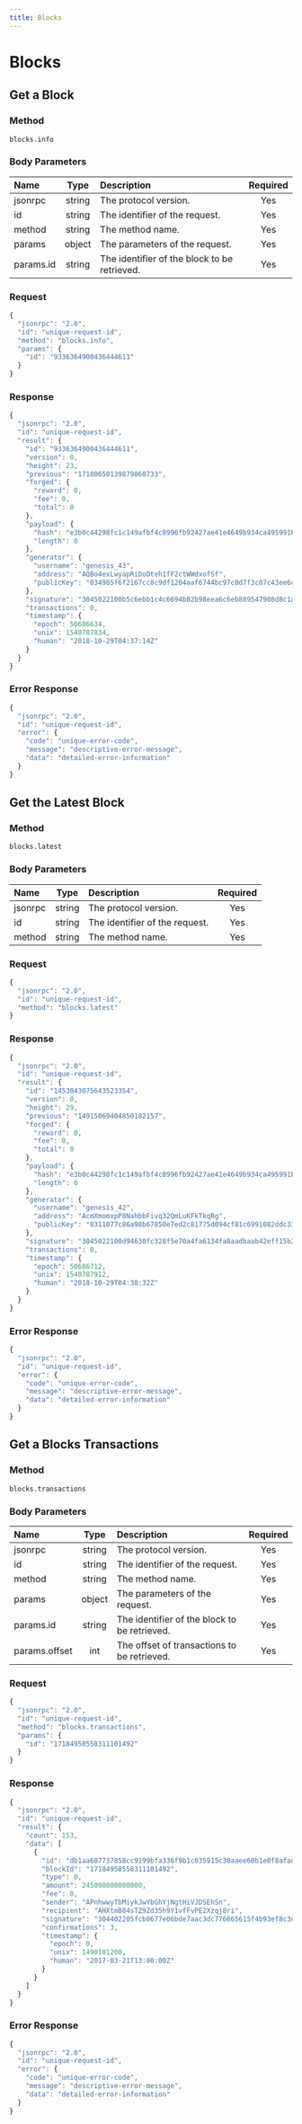 ```yaml
---
title: Blocks
---
```


# Blocks

## Get a Block

### Method

```text
blocks.info
```

### Body Parameters

| Name | Type | Description | Required |
| :--- | :---: | :--- | :---: |
| jsonrpc | string | The protocol version. | Yes |
| id | string | The identifier of the request. | Yes |
| method | string | The method name. | Yes |
| params | object | The parameters of the request. | Yes |
| params.id | string | The identifier of the block to be retrieved. | Yes |

### Request

```javascript
{
  "jsonrpc": "2.0",
  "id": "unique-request-id",
  "method": "blocks.info",
  "params": {
    "id": "9336364900436444611"
  }
}
```

### Response

```javascript
{
  "jsonrpc": "2.0",
  "id": "unique-request-id",
  "result": {
    "id": "9336364900436444611",
    "version": 0,
    "height": 23,
    "previous": "17180650139879860733",
    "forged": {
      "reward": 0,
      "fee": 0,
      "total": 0
    },
    "payload": {
      "hash": "e3b0c44298fc1c149afbf4c8996fb92427ae41e4649b934ca495991b7852b855",
      "length": 0
    },
    "generator": {
      "username": "genesis_43",
      "address": "AQBo4exLwyapRiDoDteh1fF2ctWWdxofSf",
      "publicKey": "034985f6f2167cc8c9df1204aaf6744bc97c0d7f3c07c43ee6c0978bc91b6c680e"
    },
    "signature": "3045022100b5c6ebb1c4c6694b82b98eea6c6eb889547908d8c1aff98d16f3f9df810fe34b02207266371081ffc6461da6fbb2811065aabe135c6e47863605416e6e5ddb4c7806",
    "transactions": 0,
    "timestamp": {
      "epoch": 50686634,
      "unix": 1540787834,
      "human": "2018-10-29T04:37:14Z"
    }
  }
}
```

### Error Response

```javascript
{
  "jsonrpc": "2.0",
  "id": "unique-request-id",
  "error": {
    "code": "unique-error-code",
    "message": "descriptive-error-message",
    "data": "detailed-error-information"
  }
}
```

## Get the Latest Block

### Method

```text
blocks.latest
```

### Body Parameters

| Name | Type | Description | Required |
| :--- | :---: | :--- | :---: |
| jsonrpc | string | The protocol version. | Yes |
| id | string | The identifier of the request. | Yes |
| method | string | The method name. | Yes |

### Request

```javascript
{
  "jsonrpc": "2.0",
  "id": "unique-request-id",
  "method": "blocks.latest"
}
```

### Response

```javascript
{
  "jsonrpc": "2.0",
  "id": "unique-request-id",
  "result": {
    "id": "1453043075643523354",
    "version": 0,
    "height": 29,
    "previous": "14915069404850182157",
    "forged": {
      "reward": 0,
      "fee": 0,
      "total": 0
    },
    "payload": {
      "hash": "e3b0c44298fc1c149afbf4c8996fb92427ae41e4649b934ca495991b7852b855",
      "length": 0
    },
    "generator": {
      "username": "genesis_42",
      "address": "AcmXmomxpP8NahbbFivq32QmLuKFkTkqRg",
      "publicKey": "0311077c86a98b67850e7ed2c81775d094cf81c6991082ddc33fc7be5347dc765d"
    },
    "signature": "3045022100d94630fc328f5e70a4fa6134fa8aadbaab42eff15b22e91ae17438b6f28cfd3a022014df10ff42cea9d02e549353c24a6207c3de10d85b4f91742b44ffb4f303592e",
    "transactions": 0,
    "timestamp": {
      "epoch": 50686712,
      "unix": 1540787912,
      "human": "2018-10-29T04:38:32Z"
    }
  }
}
```

### Error Response

```javascript
{
  "jsonrpc": "2.0",
  "id": "unique-request-id",
  "error": {
    "code": "unique-error-code",
    "message": "descriptive-error-message",
    "data": "detailed-error-information"
  }
}
```

## Get a Blocks Transactions

### Method

```text
blocks.transactions
```

### Body Parameters

| Name | Type | Description | Required |
| :--- | :---: | :--- | :---: |
| jsonrpc | string | The protocol version. | Yes |
| id | string | The identifier of the request. | Yes |
| method | string | The method name. | Yes |
| params | object | The parameters of the request. | Yes |
| params.id | string | The identifier of the block to be retrieved. | Yes |
| params.offset | int | The offset of transactions to be retrieved. | Yes |

### Request

```javascript
{
  "jsonrpc": "2.0",
  "id": "unique-request-id",
  "method": "blocks.transactions",
  "params": {
    "id": "17184958558311101492"
  }
}
```

### Response

```javascript
{
  "jsonrpc": "2.0",
  "id": "unique-request-id",
  "result": {
    "count": 153,
    "data": [
      {
        "id": "db1aa687737858cc9199bfa336f9b1c035915c30aaee60b1e0f8afadfdb946bd",
        "blockId": "17184958558311101492",
        "type": 0,
        "amount": 245098000000000,
        "fee": 0,
        "sender": "APnhwwyTbMiykJwYbGhYjNgtHiVJDSEhSn",
        "recipient": "AHXtmB84sTZ9Zd35h9Y1vfFvPE2Xzqj8ri",
        "signature": "304402205fcb0677e06bde7aac3dc776665615f4b93ef8c3ed0fddecef9900e74fcb00f302206958a0c9868ea1b1f3d151bdfa92da1ce24de0b1fcd91933e64fb7971e92f48d",
        "confirmations": 3,
        "timestamp": {
          "epoch": 0,
          "unix": 1490101200,
          "human": "2017-03-21T13:00:00Z"
        }
      }
    ]
  }
}
```

### Error Response

```javascript
{
  "jsonrpc": "2.0",
  "id": "unique-request-id",
  "error": {
    "code": "unique-error-code",
    "message": "descriptive-error-message",
    "data": "detailed-error-information"
  }
}
```

